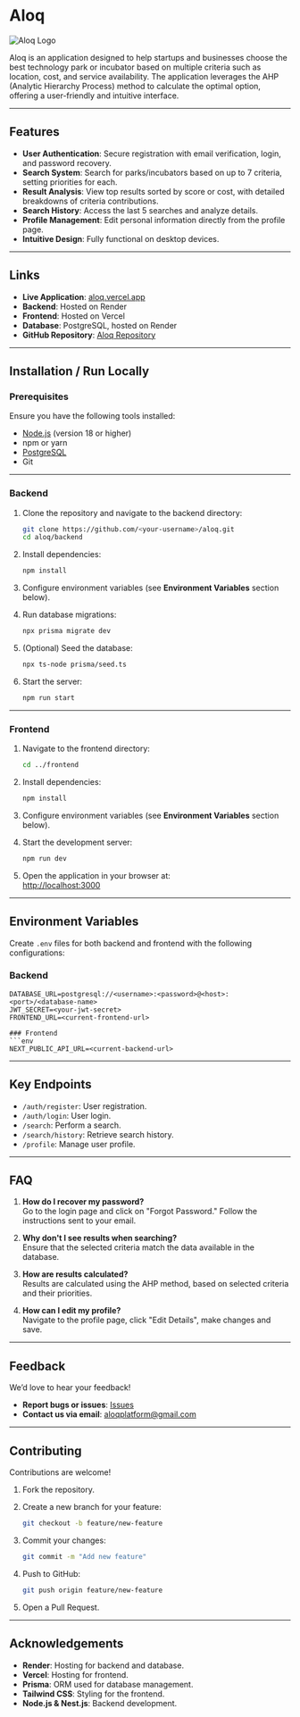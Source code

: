# Aloq

![Aloq Logo](https://aloq.vercel.app/_next/image?url=%2Fimages%2Flogo-nobg.png&w=256&q=75)

Aloq is an application designed to help startups and businesses choose the best technology park or incubator based on multiple criteria such as location, cost, and service availability. The application leverages the AHP (Analytic Hierarchy Process) method to calculate the optimal option, offering a user-friendly and intuitive interface.

---

## Features

- **User Authentication**: Secure registration with email verification, login, and password recovery.  
- **Search System**: Search for parks/incubators based on up to 7 criteria, setting priorities for each.  
- **Result Analysis**: View top results sorted by score or cost, with detailed breakdowns of criteria contributions.  
- **Search History**: Access the last 5 searches and analyze details.  
- **Profile Management**: Edit personal information directly from the profile page.  
- **Intuitive Design**: Fully functional on desktop devices.  

---

## Links

- **Live Application**: [aloq.vercel.app](https://aloq.vercel.app)  
- **Backend**: Hosted on Render  
- **Frontend**: Hosted on Vercel  
- **Database**: PostgreSQL, hosted on Render  
- **GitHub Repository**: [Aloq Repository](https://github.com/goncalocoval/aloq)  

---

## Installation / Run Locally

### Prerequisites

Ensure you have the following tools installed:  

- [Node.js](https://nodejs.org/) (version 18 or higher)  
- npm or yarn  
- [PostgreSQL](https://www.postgresql.org/)  
- Git  

---

### Backend

1. Clone the repository and navigate to the backend directory:  
   ```bash
   git clone https://github.com/<your-username>/aloq.git
   cd aloq/backend
   ```

2. Install dependencies:  
   ```bash
   npm install
   ```

3. Configure environment variables (see **Environment Variables** section below).  

4. Run database migrations:  
   ```bash
   npx prisma migrate dev
   ```

5. (Optional) Seed the database:  
   ```bash
   npx ts-node prisma/seed.ts
   ```

6. Start the server:  
   ```bash
   npm run start
   ```

---

### Frontend

1. Navigate to the frontend directory:  
   ```bash
   cd ../frontend
   ```

2. Install dependencies:  
   ```bash
   npm install
   ```

3. Configure environment variables (see **Environment Variables** section below).  

4. Start the development server:  
   ```bash
   npm run dev
   ```

5. Open the application in your browser at:  
   [http://localhost:3000](http://localhost:3000)

---

## Environment Variables

Create `.env` files for both backend and frontend with the following configurations:  

### Backend  
```env
DATABASE_URL=postgresql://<username>:<password>@<host>:<port>/<database-name>
JWT_SECRET=<your-jwt-secret>
FRONTEND_URL=<current-frontend-url>

### Frontend  
```env
NEXT_PUBLIC_API_URL=<current-backend-url>
```

---

## Key Endpoints

- `/auth/register`: User registration.  
- `/auth/login`: User login.  
- `/search`: Perform a search.  
- `/search/history`: Retrieve search history.  
- `/profile`: Manage user profile.  

---

## FAQ

1. **How do I recover my password?**  
   Go to the login page and click on "Forgot Password." Follow the instructions sent to your email.  

2. **Why don't I see results when searching?**  
   Ensure that the selected criteria match the data available in the database.  

3. **How are results calculated?**  
   Results are calculated using the AHP method, based on selected criteria and their priorities.  

4. **How can I edit my profile?**  
   Navigate to the profile page, click "Edit Details", make changes and save.  

---

## Feedback

We’d love to hear your feedback!  

- **Report bugs or issues**: [Issues](https://github.com/goncalocoval/aloq/issues)  
- **Contact us via email**: aloqplatform@gmail.com  

---

## Contributing

Contributions are welcome!  

1. Fork the repository.  
2. Create a new branch for your feature:  
   ```bash
   git checkout -b feature/new-feature
   ```  

3. Commit your changes:  
   ```bash
   git commit -m "Add new feature"
   ```  

4. Push to GitHub:  
   ```bash
   git push origin feature/new-feature
   ```  

5. Open a Pull Request.  

---

## Acknowledgements

- **Render**: Hosting for backend and database.  
- **Vercel**: Hosting for frontend.  
- **Prisma**: ORM used for database management.  
- **Tailwind CSS**: Styling for the frontend.  
- **Node.js & Nest.js**: Backend development.  